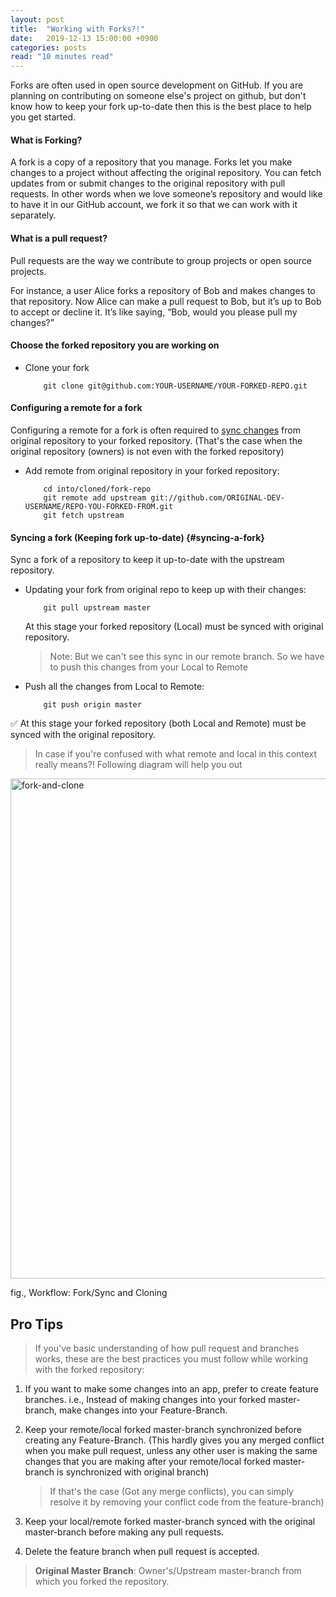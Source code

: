 ```yaml
---
layout: post
title:  "Working with Forks?!"
date:   2019-12-13 15:00:00 +0900
categories: posts
read: "10 minutes read"
---
```


Forks are often used in open source development on GitHub.  If you are planning on contributing on someone else's project on github, but don't know how to keep your fork up-to-date then this is the best place to help you get started.

#### What is Forking?

A fork is a copy of a repository that you manage. Forks let you make changes to a project without affecting the original repository. You can fetch updates from or submit changes to the original repository with pull requests. In other words when we love someone’s repository and would like to have it in our GitHub account, we fork it so that we can work with it separately.


#### What is a pull request?

Pull requests are the way we contribute to group projects or open source projects.

For instance, a user Alice forks a repository of Bob and makes changes to that repository. Now Alice can make a pull request to Bob, but it’s up to Bob to accept or decline it. It’s like saying, “Bob, would you please pull my changes?”

#### Choose the forked repository you are working on

* Clone your fork

	```
	    git clone git@github.com:YOUR-USERNAME/YOUR-FORKED-REPO.git	 
	```

#### Configuring a remote for a fork

Configuring a remote for a fork is often required to [sync changes](#syncing-a-fork) from original repository to your forked repository. (That's the case when the original repository (owners) is not even with the forked repository)

*  Add remote from original repository in your forked repository: 

	```
	    cd into/cloned/fork-repo
	    git remote add upstream git://github.com/ORIGINAL-DEV-USERNAME/REPO-YOU-FORKED-FROM.git
	    git fetch upstream
	```

#### Syncing a fork (Keeping fork up-to-date) {#syncing-a-fork}

Sync a fork of a repository to keep it up-to-date with the upstream repository.
* Updating your fork from original repo to keep up with their changes:

	```
	    git pull upstream master
	```

	At this stage your forked repository (Local) must be synced with original repository.
	> Note: But we can't see this sync in our remote branch.  So we have to push this changes from your Local to Remote
	
* Push all the changes from Local to Remote:

	```
	    git push origin master
	``` 
✅ At this stage your forked repository (both Local and Remote) must be synced with the original repository.

> In case if you're confused with what remote and local in this context really means?! Following diagram will help you out


<img src="/assets/images/fork-and-clone.png" alt="fork-and-clone" style="width: 800px; display: block;
    margin: 0 auto;"/>
<p style="display: block; margin: 0 auto;">fig., Workflow: Fork/Sync and Cloning</p> 

## Pro Tips 

> If you've basic understanding of how pull request and branches works, these are the best practices you must follow while working with the forked repository:

1. If you want to make some changes into an app, prefer to create feature branches. i.e., Instead of making changes into your forked master-branch, make changes into your Feature-Branch.

2. Keep your remote/local forked master-branch synchronized before creating any Feature-Branch. (This hardly gives you any merged conflict when you make pull request, unless any other user is making the same changes that you are making after your remote/local forked master-branch is synchronized with original branch)
    
	> If that's the case (Got any merge conflicts), you can simply resolve it by removing your conflict code from the feature-branch)
  
3. Keep your local/remote forked master-branch synced with the original master-branch before making any pull requests.

4. Delete the feature branch when pull request is accepted.

> **Original Master Branch**: Owner's/Upstream master-branch from which you forked the repository.
